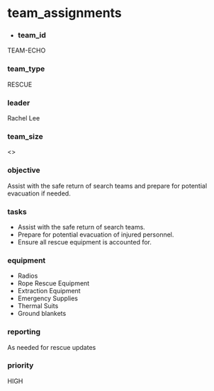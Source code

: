 # team_assignments
- ### team_id
TEAM-ECHO
### team_type
RESCUE
### leader
Rachel Lee
### team_size
<>
### objective
Assist with the safe return of search teams and prepare for potential evacuation if needed.
### tasks
- Assist with the safe return of search teams.
- Prepare for potential evacuation of injured personnel.
- Ensure all rescue equipment is accounted for.
### equipment
- Radios
- Rope Rescue Equipment
- Extraction Equipment
- Emergency Supplies
- Thermal Suits
- Ground blankets
### reporting
As needed for rescue updates
### priority
HIGH
